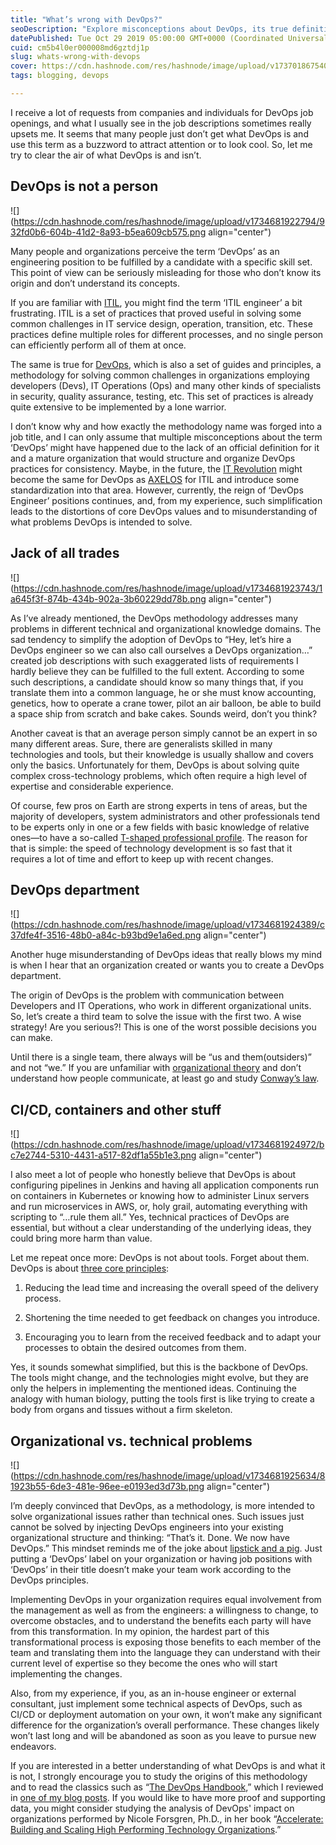 ```yaml
---
title: "What’s wrong with DevOps?"
seoDescription: "Explore misconceptions about DevOps, its true definition, and why it's not just a job title but a transformative methodology"
datePublished: Tue Oct 29 2019 05:00:00 GMT+0000 (Coordinated Universal Time)
cuid: cm5b4l0er000008md6gztdj1p
slug: whats-wrong-with-devops
cover: https://cdn.hashnode.com/res/hashnode/image/upload/v1737018675405/f86f217f-dad9-4b84-8c75-0d9e8acd8645.png
tags: blogging, devops

---
```


I receive a lot of requests from companies and individuals for DevOps job openings, and what I usually see in the job descriptions sometimes really upsets me. It seems that many people just don’t get what DevOps is and use this term as a buzzword to attract attention or to look cool. So, let me try to clear the air of what DevOps is and isn’t.

## DevOps is not a person

![](https://cdn.hashnode.com/res/hashnode/image/upload/v1734681922794/932fd0b6-604b-41d2-8a93-b5ea609cb575.png align="center")

Many people and organizations perceive the term ‘DevOps’ as an engineering position to be fulfilled by a candidate with a specific skill set. This point of view can be seriously misleading for those who don’t know its origin and don’t understand its concepts.

If you are familiar with [ITIL](https://en.wikipedia.org/wiki/ITIL), you might find the term ‘ITIL engineer’ a bit frustrating. ITIL is a set of practices that proved useful in solving some common challenges in IT service design, operation, transition, etc. These practices define multiple roles for different processes, and no single person can efficiently perform all of them at once.

The same is true for [DevOps](https://en.wikipedia.org/wiki/DevOps), which is also a set of guides and principles, a methodology for solving common challenges in organizations employing developers (Devs), IT Operations (Ops) and many other kinds of specialists in security, quality assurance, testing, etc. This set of practices is already quite extensive to be implemented by a lone warrior.

I don’t know why and how exactly the methodology name was forged into a job title, and I can only assume that multiple misconceptions about the term ‘DevOps’ might have happened due to the lack of an official definition for it and a mature organization that would structure and organize DevOps practices for consistency. Maybe, in the future, the [IT Revolution](https://itrevolution.com/about/) might become the same for DevOps as [AXELOS](https://www.axelos.com/about-axelos) for ITIL and introduce some standardization into that area. However, currently, the reign of ‘DevOps Engineer’ positions continues, and, from my experience, such simplification leads to the distortions of core DevOps values and to misunderstanding of what problems DevOps is intended to solve.

## Jack of all trades

![](https://cdn.hashnode.com/res/hashnode/image/upload/v1734681923743/1a645f3f-874b-434b-902a-3b60229dd78b.png align="center")

As I’ve already mentioned, the DevOps methodology addresses many problems in different technical and organizational knowledge domains. The sad tendency to simplify the adoption of DevOps to “Hey, let’s hire a DevOps engineer so we can also call ourselves a DevOps organization…” created job descriptions with such exaggerated lists of requirements I hardly believe they can be fulfilled to the full extent. According to some such descriptions, a candidate should know so many things that, if you translate them into a common language, he or she must know accounting, genetics, how to operate a crane tower, pilot an air balloon, be able to build a space ship from scratch and bake cakes. Sounds weird, don’t you think?

Another caveat is that an average person simply cannot be an expert in so many different areas. Sure, there are generalists skilled in many technologies and tools, but their knowledge is usually shallow and covers only the basics. Unfortunately for them, DevOps is about solving quite complex cross-technology problems, which often require a high level of expertise and considerable experience.

Of course, few pros on Earth are strong experts in tens of areas, but the majority of developers, system administrators and other professionals tend to be experts only in one or a few fields with basic knowledge of relative ones—to have a so-called [T-shaped professional profile](https://w.wiki/3vrV). The reason for that is simple: the speed of technology development is so fast that it requires a lot of time and effort to keep up with recent changes.

## DevOps department

![](https://cdn.hashnode.com/res/hashnode/image/upload/v1734681924389/c37dfe4f-3516-48b0-a84c-b93bd9e1a6ed.png align="center")

Another huge misunderstanding of DevOps ideas that really blows my mind is when I hear that an organization created or wants you to create a DevOps department.

The origin of DevOps is the problem with communication between Developers and IT Operations, who work in different organizational units. So, let’s create a third team to solve the issue with the first two. A wise strategy! Are you serious?! This is one of the worst possible decisions you can make.

Until there is a single team, there always will be “us and them(outsiders)” and not “we.” If you are unfamiliar with [organizational theory](https://en.wikipedia.org/wiki/Organizational_theory) and don’t understand how people communicate, at least go and study [Conway’s law](https://en.wikipedia.org/wiki/Conway%27s_law).

## CI/CD, containers and other stuff

![](https://cdn.hashnode.com/res/hashnode/image/upload/v1734681924972/bc7e2744-5310-4431-a517-82df1a55b1e3.png align="center")

I also meet a lot of people who honestly believe that DevOps is about configuring pipelines in Jenkins and having all application components run on containers in Kubernetes or knowing how to administer Linux servers and run microservices in AWS, or, holy grail, automating everything with scripting to “…rule them all.” Yes, technical practices of DevOps are essential, but without a clear understanding of the underlying ideas, they could bring more harm than value.

Let me repeat once more: DevOps is not about tools. Forget about them. DevOps is about [three core principles](https://andrewmatveychuk.com/refer/the-devops-handbook):

1. Reducing the lead time and increasing the overall speed of the delivery process.
    
2. Shortening the time needed to get feedback on changes you introduce.
    
3. Encouraging you to learn from the received feedback and to adapt your processes to obtain the desired outcomes from them.
    

Yes, it sounds somewhat simplified, but this is the backbone of DevOps. The tools might change, and the technologies might evolve, but they are only the helpers in implementing the mentioned ideas. Continuing the analogy with human biology, putting the tools first is like trying to create a body from organs and tissues without a firm skeleton.

## Organizational vs. technical problems

![](https://cdn.hashnode.com/res/hashnode/image/upload/v1734681925634/81923b55-6de3-481e-96ee-e0193ed3d73b.png align="center")

I’m deeply convinced that DevOps, as a methodology, is more intended to solve organizational issues rather than technical ones. Such issues just cannot be solved by injecting DevOps engineers into your existing organizational structure and thinking: “That’s it. Done. We now have DevOps.” This mindset reminds me of the joke about [lipstick and a pig](https://www.google.com/search?q=agile+lipstick+pig). Just putting a ‘DevOps’ label on your organization or having job positions with ‘DevOps’ in their title doesn’t make your team work according to the DevOps principles.

Implementing DevOps in your organization requires equal involvement from the management as well as from the engineers: a willingness to change, to overcome obstacles, and to understand the benefits each party will have from this transformation. In my opinion, the hardest part of this transformational process is exposing those benefits to each member of the team and translating them into the language they can understand with their current level of expertise so they become the ones who will start implementing the changes.

Also, from my experience, if you, as an in-house engineer or external consultant, just implement some technical aspects of DevOps, such as CI/CD or deployment automation on your own, it won’t make any significant difference for the organization’s overall performance. These changes likely won’t last long and will be abandoned as soon as you leave to pursue new endeavors.

If you are interested in a better understanding of what DevOps is and what it is not, I strongly encourage you to study the origins of this methodology and to read the classics such as “[The DevOps Handbook](https://andrewmatveychuk.com/refer/the-devops-handbook),” which I reviewed in [one of my blog posts](https://andrewmatveychuk.com/notes-on-the-phoenix-project). If you would like to have more proof and supporting data, you might consider studying the analysis of DevOps' impact on organizations performed by Nicole Forsgren, Ph.D., in her book “[Accelerate: Building and Scaling High Performing Technology Organizations](https://andrewmatveychuk.com/refer/accelerate).”